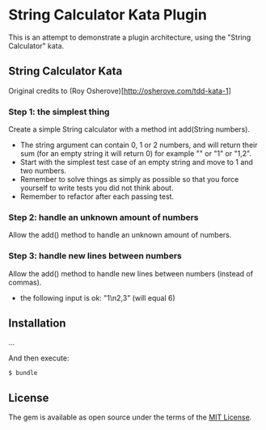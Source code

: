 # String Calculator Kata Plugin

This is an attempt to demonstrate a plugin architecture, using the "String Calculator" kata.

## String Calculator Kata

Original credits to (Roy Osherove)[http://osherove.com/tdd-kata-1]

### Step 1: the simplest thing

Create a simple String calculator with a method int add(String numbers).

- The string argument can contain 0, 1 or 2 numbers, and will return their sum (for an empty string it will return 0) for example "" or "1" or "1,2".
- Start with the simplest test case of an empty string and move to 1 and two numbers.
- Remember to solve things as simply as possible so that you force yourself to write tests you did not think about.
- Remember to refactor after each passing test.

### Step 2: handle an unknown amount of numbers

Allow the add() method to handle an unknown amount of numbers.

### Step 3: handle new lines between numbers

Allow the add() method to handle new lines between numbers (instead of commas).

- the following input is ok: "1\n2,3" (will equal 6)

## Installation

...

And then execute:

    $ bundle

## License

The gem is available as open source under the terms of the [MIT License](https://opensource.org/licenses/MIT).
